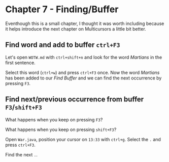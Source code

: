 # Chapter 7 - Finding/Buffer
Eventhough this is a small chapter, I thought it was worth including because it helps introduce the next chapter on Multicursors a little bit better.

## Find word and add to buffer `ctrl+F3`
Let's open `WOTW.md` with `ctrl+shift+n` and look for the word _Martians_ in the first sentence.

Select this word (`ctrl+w`) and press `ctrl+F3` once. Now the word _Martians_ has been added to our _Find Buffer_ and we can find the next occurrence by pressing `F3`.

## Find next/previous occurrence from buffer `F3`/`shift+F3`

What happens when you keep on pressing `F3`?

What happens when you keep on pressing `shift+F3`?

Open `War.java`, position your cursor on `13:33` with `ctrl+g`. Select the `.` and press `ctrl+F3`.

Find the next `.`.